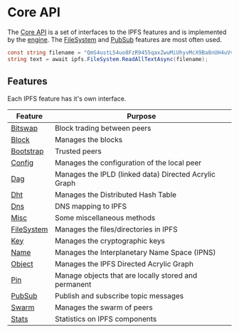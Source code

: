﻿# Core API

The [Core API](xref:Ipfs.CoreApi.ICoreApi) is a set of interfaces to the IPFS features and is implemented by the 
[engine](xref:Ipfs.Engine.IpfsEngine).  The 
[FileSystem](filesystem.md) and [PubSub]() features are most often used.

```csharp
const string filename = "QmS4ustL54uo8FzR9455qaxZwuMiUhyvMcX9Ba8nUH4uVv/about";
string text = await ipfs.FileSystem.ReadAllTextAsync(filename);
```

## Features

Each IPFS feature has it's own interface.

| Feature | Purpose |
| ------- | ------- |
| [Bitswap](xref:Ipfs.CoreApi.IBitswapApi) | Block trading between peers |
| [Block](xref:Ipfs.CoreApi.IBlockApi) | Manages the blocks |
| [Bootstrap](xref:Ipfs.CoreApi.IBootstrapApi) | Trusted peers |
| [Config](xref:Ipfs.CoreApi.IConfigApi) | Manages the configuration of the local peer |
| [Dag](xref:Ipfs.CoreApi.IDagApi) | Manages the IPLD (linked data) Directed Acrylic Graph |
| [Dht](xref:Ipfs.CoreApi.IDhtApi) | Manages the Distributed Hash Table |
| [Dns](xref:Ipfs.CoreApi.IDnsApi) | DNS mapping to IPFS |
| [Misc](xref:Ipfs.CoreApi.IGenericApi) | Some miscellaneous methods |
| [FileSystem](filesystem.md) | Manages the files/directories in IPFS |
| [Key](xref:Ipfs.CoreApi.IKeyApi) | Manages the cryptographic keys |
| [Name](xref:Ipfs.CoreApi.INameApi) | Manages the Interplanetary Name Space (IPNS) |
| [Object](xref:Ipfs.CoreApi.IObjectApi) | Manages the IPFS Directed Acrylic Graph |
| [Pin](xref:Ipfs.CoreApi.IPinApi) | Manage objects that are locally stored and permanent |
| [PubSub](xref:Ipfs.CoreApi.IPubSubApi) | Publish and subscribe topic messages |
| [Swarm](xref:Ipfs.CoreApi.ISwarmApi) | Manages the swarm of peers |
| [Stats](xref:Ipfs.CoreApi.IStatsApi) | Statistics on IPFS components |

